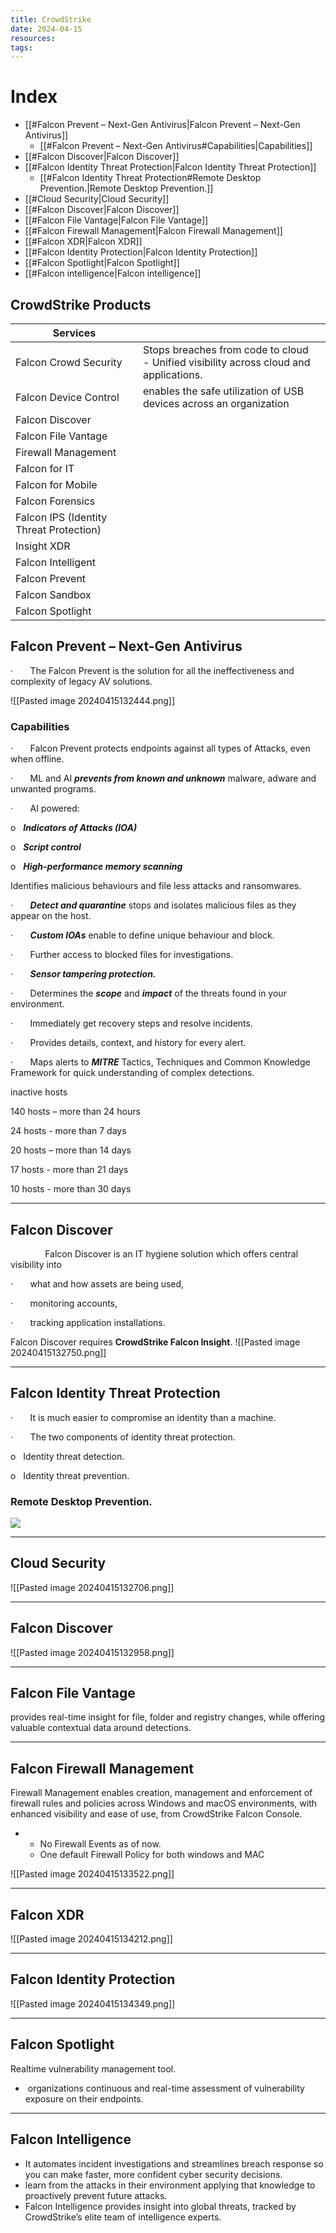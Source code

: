 ```yaml
---
title: CrowdStrike
date: 2024-04-15
resources: 
tags:
---
```


# Index

- [[#Falcon Prevent – Next-Gen Antivirus|Falcon Prevent – Next-Gen Antivirus]]
	- [[#Falcon Prevent – Next-Gen Antivirus#Capabilities|Capabilities]]
- [[#Falcon Discover|Falcon Discover]]
- [[#Falcon Identity Threat Protection|Falcon Identity Threat Protection]]
	- [[#Falcon Identity Threat Protection#Remote Desktop Prevention.|Remote Desktop Prevention.]]
- [[#Cloud Security|Cloud Security]]
- [[#Falcon Discover|Falcon Discover]]
- [[#Falcon File Vantage|Falcon File Vantage]]
- [[#Falcon Firewall Management|Falcon Firewall Management]]
- [[#Falcon XDR|Falcon XDR]]
- [[#Falcon Identity Protection|Falcon Identity Protection]]
- [[#Falcon Spotlight|Falcon Spotlight]]
- [[#Falcon intelligence|Falcon intelligence]]

## CrowdStrike Products

| Services                                    |                                                                                          |
| ------------------------------------------- | ---------------------------------------------------------------------------------------- |
| Falcon Crowd Security<br>                   | Stops breaches from code to cloud<br>- Unified visibility across cloud and applications. |
| Falcon Device Control<br>                   | enables the safe utilization of USB devices across an organization<br>                   |
| Falcon Discover<br>                         |                                                                                          |
| Falcon File Vantage<br>                     |                                                                                          |
| Firewall Management<br>                     |                                                                                          |
| Falcon for IT<br>                           |                                                                                          |
| Falcon for Mobile<br>                       |                                                                                          |
| Falcon Forensics<br>                        |                                                                                          |
| Falcon IPS (Identity Threat Protection)<br> |                                                                                          |
| Insight XDR<br>                             |                                                                                          |
| Falcon Intelligent<br>                      |                                                                                          |
| Falcon Prevent<br>                          |                                                                                          |
| Falcon Sandbox<br>                          |                                                                                          |
| Falcon Spotlight                            |                                                                                          |


## Falcon Prevent – Next-Gen Antivirus

·       The Falcon Prevent is the solution for all the ineffectiveness and complexity of legacy AV solutions.

![[Pasted image 20240415132444.png]]

### Capabilities

·       Falcon Prevent protects endpoints against all types of Attacks, even when offline.

·       ML and AI **_prevents from known and unknown_** malware, adware and unwanted programs.

·       AI powered:

o   **_Indicators of Attacks (IOA)_**

o   **_Script control_**

o   **_High-performance memory scanning_**

Identifies malicious behaviours and file less attacks and ransomwares.

·       **_Detect and quarantine_** stops and isolates malicious files as they appear on the host.

·       **_Custom IOAs_** enable to define unique behaviour and block.

·       Further access to blocked files for investigations.

·       **_Sensor tampering protection._**

·       Determines the **_scope_** and **_impact_** of the threats found in your environment.

·       Immediately get recovery steps and resolve incidents.

·       Provides details, context, and history for every alert.

·       Maps alerts to **_MITRE_** Tactics, Techniques and Common Knowledge Framework for quick understanding of complex detections.

inactive hosts

140 hosts – more than 24 hours

24 hosts - more than 7 days

20 hosts – more than 14 days

17 hosts - more than 21 days

10 hosts - more than 30 days


---
## Falcon Discover

              Falcon Discover is an IT hygiene solution which offers central visibility into

·       what and how assets are being used,

·       monitoring accounts,

·       tracking application installations.

Falcon Discover requires **CrowdStrike Falcon Insight**.
![[Pasted image 20240415132750.png]]

---
## Falcon Identity Threat Protection

·       It is much easier to compromise an identity than a machine.

·       The two components of identity threat protection.

o   Identity threat detection.

o   Identity threat prevention.

### Remote Desktop Prevention.

![](file:///C:/Users/DATHAS~1/AppData/Local/Temp/msohtmlclip1/01/clip_image006.png)


---
## Cloud Security

![[Pasted image 20240415132706.png]]

---
## Falcon Discover

![[Pasted image 20240415132958.png]]

---
## Falcon File Vantage

provides real-time insight for file, folder and registry changes, while offering valuable contextual data around detections.

---
## Falcon Firewall Management

Firewall Management enables creation, management and enforcement of firewall rules and policies across Windows and macOS environments, with enhanced visibility and ease of use, from CrowdStrike Falcon Console.

- 
	- No Firewall Events as of now.
	- One default Firewall Policy for both windows and MAC

![[Pasted image 20240415133522.png]]

---
## Falcon XDR

![[Pasted image 20240415134212.png]]

---
## Falcon Identity Protection

![[Pasted image 20240415134349.png]]

---
## Falcon Spotlight

Realtime vulnerability management tool.

-  organizations continuous and real-time assessment of vulnerability exposure on their endpoints.

---
## Falcon Intelligence

- It automates incident investigations and streamlines breach response so you can make faster, more confident cyber security decisions.
- learn from the attacks in their environment applying that knowledge to proactively prevent future attacks.
- Falcon Intelligence provides insight into global threats, tracked by CrowdStrike’s elite team of intelligence experts.